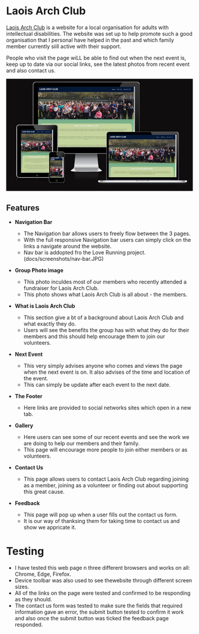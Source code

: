 # Laois Arch Club

[Laois Arch Club](https://conal2023.github.io/LaoisArchClub/) is a website for a local organisation for adults with intellectual disabilities. The website was set up to help promote such a good organisation that I personal have helped in the past and which family member currently siill active with their support.

People who visit the page wiLL be able to find out when the next event is, keep up to date via our social links, see the latest photos from recent event and also contact us.

![Responsive webpage on different screens](docs/screenshots/responsive.JPG)

## Features

- __Navigation Bar__

  - The Navigation bar allows users to freely flow between the 3 pages.
  - With the full responsive Navigation bar users can simply click on the links a navigate around the website.
  - Nav bar is addopted fro the Love Running project.
  (docs/screenshots/nav-bar.JPG)

- __Group Photo image__

  - This photo inculdes most of our members who recently attended a fundraiser for Laois Arch Club.
  - This photo shows what Laois Arch Club is all about - the members.

- __What is Laois Arch Club__

  - This section give a bt of a background about Laois Arch Club and what exactly they do.
  - Users will see the benefits the group has with what they do for their members and this should help encourage them to join our volunteers.

- __Next Event__
  
  - This very simply advises anyone who comes and views the page when the next event is on. It also advises of the time and location of the event.
  - This can simply be update after each event to the next date.

- __The Footer__

  - Here links are provided to social networks sites which open in a new tab.

- __Gallery__

  - Here users can see some of our recent events and see the work we are doing to help our members and their family.
  - This page will encourage more people to join either members or as volunteers.

- __Contact Us__

  - This page allows users to contact Laois Arch Club regarding joining as a member, joining as a volunteer or finding out about supporting this great cause.

- __Feedback__

  - This page will pop up when a user fills out the contact us form.
  - It is our way of thanksing them for taking time to contact us and show we appricate it.

# Testing

- I have tested this web page n three different browsers and works on all: Chrome, Edge, Firefox.
- Device toolbar was also used to see thewebsite through different screen sizes.
- All of the links on the page were tested and confirmed to be responding as they should.
- The contact us form was tested to make sure the fields that required information gave an error, the submit button tested to confirm it work and also once the submit button was ticked the feedback page responded.
